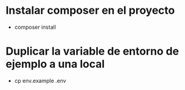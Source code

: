 # Instalar composer en el proyecto
- composer install

# Duplicar la variable de entorno de ejemplo a una local
- cp env.example .env
